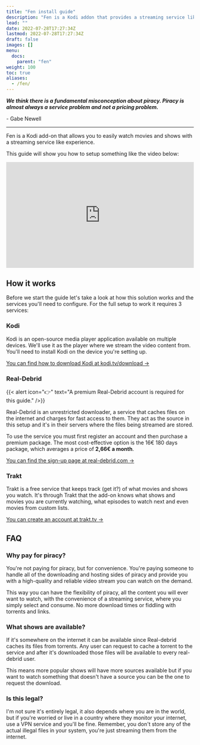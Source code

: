 ```yaml
---
title: "Fen install guide"
description: "Fen is a Kodi addon that provides a streaming service like experience to watch any movie or show."
lead: ""
date: 2022-07-28T17:27:34Z
lastmod: 2022-07-28T17:27:34Z
draft: false
images: []
menu:
  docs:
    parent: "fen"
weight: 100
toc: true
aliases:
  - /fen/
---
```


***We think there is a fundamental misconception about piracy. Piracy is almost always a service problem and not a pricing problem.***

<div class="quote">- Gabe Newell</div>

___

Fen is a Kodi add-on that allows you to easily watch movies and shows with a streaming service like experience.

This guide will show you how to setup something like the video below:

<iframe src="https://www.youtube.com/embed/6jNapyuhpOA" title="YouTube video player" frameborder="0" allow="accelerometer; autoplay; clipboard-write; encrypted-media; gyroscope; picture-in-picture" allowfullscreen style="width:100%;aspect-ratio:16/9;"></iframe>

## How it works

Before we start the guide let's take a look at how this solution works and the services you'll need to configure. For the full setup to work it requires 3 services:

### Kodi

Kodi is an open-source media player application available on multiple devices. We'll use it as the player where we stream the video content from. You'll need to install Kodi on the device you're setting up.

[You can find how to download Kodi at kodi.tv/download →](https://kodi.tv/download/)

### Real-Debrid

{{< alert icon="👉" text="A premium Real-Debrid account is required for this guide." />}}

Real-Debrid is an unrestricted downloader, a service that caches files on the internet and charges for fast access to them. They act as the source in this setup and it's in their servers where the files being streamed are stored.

To use the service you must first register an account and then purchase a premium package. The most cost-effective option is the 16€ 180 days package, which averages a price of **2,66€ a month**.

[You can find the sign-up page at real-debrid.com →](https://real-debrid.com/)

### Trakt

Trakt is a free service that keeps track (get it?) of what movies and shows you watch. It's through Trakt that the add-on knows what shows and movies you are currently watching, what episodes to watch next and even movies from custom lists.

[You can create an account at trakt.tv →](https://trakt.tv/auth/join)

## FAQ

### Why pay for piracy?

You're not paying for piracy, but for convenience. You're paying someone to handle all of the downloading and hosting sides of piracy and provide you with a high-quality and reliable video stream you can watch on the demand.

This way you can have the flexibility of piracy, all the content you will ever want to watch, with the convenience of a streaming service, where you simply select and consume. No more download times or fiddling with torrents and links.

### What shows are available?

If it's somewhere on the internet it can be available since Real-debrid caches its files from torrents. Any user can request to cache a torrent to the service and after it's downloaded those files will be available to every real-debrid user.

This means more popular shows will have more sources available but if you want to watch something that doesn't have a source you can be the one to request the download.

### Is this legal?

I'm not sure it's entirely legal, it also depends where you are in the world, but if you're worried or live in a country where they monitor your internet, use a VPN service and you'll be fine. Remember, you don't store any of the actual illegal files in your system, you're just streaming them from the internet.